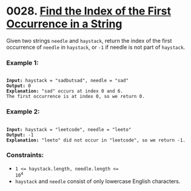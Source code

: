 # 0028. [Find the Index of the First Occurrence in a String](https://leetcode.com/problems/find-the-index-of-the-first-occurrence-in-a-string/description/?envType=study-plan-v2&envId=top-interview-150)

Given two strings `needle` and `haystack`, return the index of the first occurrence of `needle` in `haystack`, or `-1` if needle is not part of `haystack`.

### **Example 1:**

<pre><code>
<strong>Input:</strong> haystack = "sadbutsad", needle = "sad"
<strong>Output:</strong> 0
<strong>Explanation:</strong> "sad" occurs at index 0 and 6.
The first occurrence is at index 0, so we return 0.
</code></pre>

### **Example 2:**

<pre><code>
<strong>Input:</strong> haystack = "leetcode", needle = "leeto"
<strong>Output:</strong> -1
<strong>Explanation:</strong> "leeto" did not occur in "leetcode", so we return -1.
</code></pre>

### **Constraints:**

- <code>1 <= haystack.length, needle.length <= 10<sup>4</sup></code>
- `haystack` and `needle` consist of only lowercase English characters.
